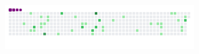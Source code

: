 ![snake gif](https://github.com/thiagoesAdapti/thiagoesAdapti/blob/output/github-contribution-grid-snake.gif)

